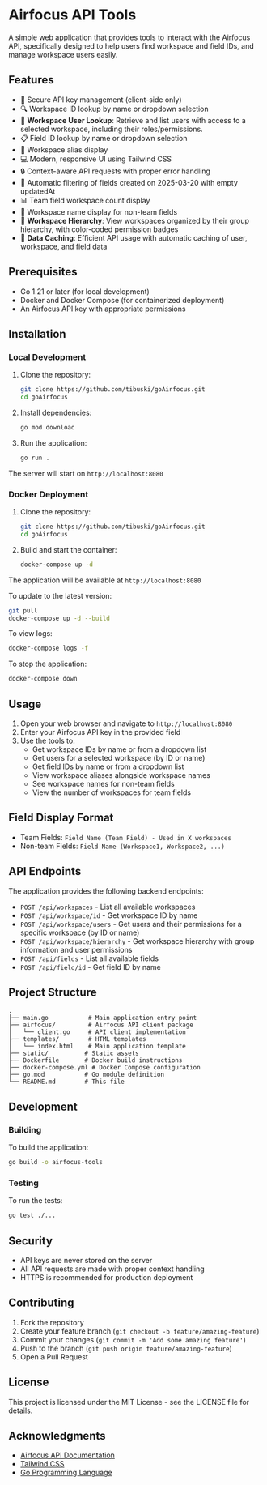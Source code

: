 # Airfocus API Tools

A simple web application that provides tools to interact with the Airfocus API, specifically designed to help users find workspace and field IDs, and manage workspace users easily.

## Features

- 🔑 Secure API key management (client-side only)
- 🔍 Workspace ID lookup by name or dropdown selection
- 👥 **Workspace User Lookup**: Retrieve and list users with access to a selected workspace, including their roles/permissions.
- 📋 Field ID lookup by name or dropdown selection
- 🎯 Workspace alias display
- 💻 Modern, responsive UI using Tailwind CSS
- 🔒 Context-aware API requests with proper error handling
- 🔄 Automatic filtering of fields created on 2025-03-20 with empty updatedAt
- 📊 Team field workspace count display
- 🏢 Workspace name display for non-team fields
- 🌳 **Workspace Hierarchy**: View workspaces organized by their group hierarchy, with color-coded permission badges
- 🔄 **Data Caching**: Efficient API usage with automatic caching of user, workspace, and field data

## Prerequisites

- Go 1.21 or later (for local development)
- Docker and Docker Compose (for containerized deployment)
- An Airfocus API key with appropriate permissions

## Installation

### Local Development

1. Clone the repository:
   ```bash
   git clone https://github.com/tibuski/goAirfocus.git
   cd goAirfocus
   ```

2. Install dependencies:
   ```bash
   go mod download
   ```

3. Run the application:
   ```bash
   go run .
   ```

The server will start on `http://localhost:8080`

### Docker Deployment

1. Clone the repository:
   ```bash
   git clone https://github.com/tibuski/goAirfocus.git
   cd goAirfocus
   ```

2. Build and start the container:
   ```bash
   docker-compose up -d
   ```

The application will be available at `http://localhost:8080`

To update to the latest version:
```bash
git pull
docker-compose up -d --build
```

To view logs:
```bash
docker-compose logs -f
```

To stop the application:
```bash
docker-compose down
```

## Usage

1. Open your web browser and navigate to `http://localhost:8080`
2. Enter your Airfocus API key in the provided field
3. Use the tools to:
   - Get workspace IDs by name or from a dropdown list
   - Get users for a selected workspace (by ID or name)
   - Get field IDs by name or from a dropdown list
   - View workspace aliases alongside workspace names
   - See workspace names for non-team fields
   - View the number of workspaces for team fields

## Field Display Format

- Team Fields: `Field Name (Team Field) - Used in X workspaces`
- Non-team Fields: `Field Name (Workspace1, Workspace2, ...)`

## API Endpoints

The application provides the following backend endpoints:

- `POST /api/workspaces` - List all available workspaces
- `POST /api/workspace/id` - Get workspace ID by name
- `POST /api/workspace/users` - Get users and their permissions for a specific workspace (by ID or name)
- `POST /api/workspace/hierarchy` - Get workspace hierarchy with group information and user permissions
- `POST /api/fields` - List all available fields
- `POST /api/field/id` - Get field ID by name

## Project Structure

```
.
├── main.go           # Main application entry point
├── airfocus/         # Airfocus API client package
│   └── client.go     # API client implementation
├── templates/        # HTML templates
│   └── index.html    # Main application template
├── static/          # Static assets
├── Dockerfile       # Docker build instructions
├── docker-compose.yml # Docker Compose configuration
├── go.mod           # Go module definition
└── README.md        # This file
```

## Development

### Building

To build the application:

```bash
go build -o airfocus-tools
```

### Testing

To run the tests:

```bash
go test ./...
```

## Security

- API keys are never stored on the server
- All API requests are made with proper context handling
- HTTPS is recommended for production deployment

## Contributing

1. Fork the repository
2. Create your feature branch (`git checkout -b feature/amazing-feature`)
3. Commit your changes (`git commit -m 'Add some amazing feature'`)
4. Push to the branch (`git push origin feature/amazing-feature`)
5. Open a Pull Request

## License

This project is licensed under the MIT License - see the LICENSE file for details.

## Acknowledgments

- [Airfocus API Documentation](https://developer.airfocus.com/)
- [Tailwind CSS](https://tailwindcss.com/)
- [Go Programming Language](https://golang.org/)
